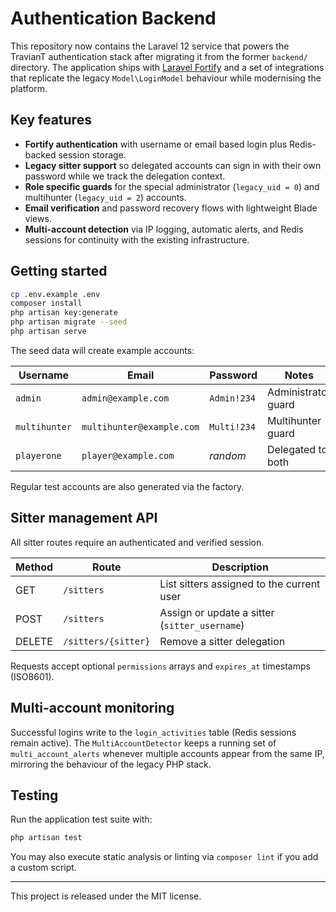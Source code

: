 # Authentication Backend

This repository now contains the Laravel 12 service that powers the TravianT authentication stack after migrating it from the former `backend/` directory. The application ships with [Laravel Fortify](https://laravel.com/docs/fortify) and a set of integrations that replicate the legacy `Model\LoginModel` behaviour while modernising the platform.

## Key features

- **Fortify authentication** with username or email based login plus Redis-backed session storage.
- **Legacy sitter support** so delegated accounts can sign in with their own password while we track the delegation context.
- **Role specific guards** for the special administrator (`legacy_uid = 0`) and multihunter (`legacy_uid = 2`) accounts.
- **Email verification** and password recovery flows with lightweight Blade views.
- **Multi-account detection** via IP logging, automatic alerts, and Redis sessions for continuity with the existing infrastructure.

## Getting started

```bash
cp .env.example .env
composer install
php artisan key:generate
php artisan migrate --seed
php artisan serve
```

The seed data will create example accounts:

| Username     | Email                     | Password   | Notes                |
|--------------|---------------------------|------------|----------------------|
| `admin`      | `admin@example.com`       | `Admin!234`| Administrator guard  |
| `multihunter`| `multihunter@example.com` | `Multi!234`| Multihunter guard    |
| `playerone`  | `player@example.com`      | *random*   | Delegated to both    |

Regular test accounts are also generated via the factory.

## Sitter management API

All sitter routes require an authenticated and verified session.

| Method | Route                | Description                                 |
|--------|---------------------|---------------------------------------------|
| GET    | `/sitters`          | List sitters assigned to the current user   |
| POST   | `/sitters`          | Assign or update a sitter (`sitter_username`)|
| DELETE | `/sitters/{sitter}` | Remove a sitter delegation                  |

Requests accept optional `permissions` arrays and `expires_at` timestamps (ISO8601).

## Multi-account monitoring

Successful logins write to the `login_activities` table (Redis sessions remain active). The `MultiAccountDetector` keeps a running set of `multi_account_alerts` whenever multiple accounts appear from the same IP, mirroring the behaviour of the legacy PHP stack.

## Testing

Run the application test suite with:

```bash
php artisan test
```

You may also execute static analysis or linting via `composer lint` if you add a custom script.

---

This project is released under the MIT license.
